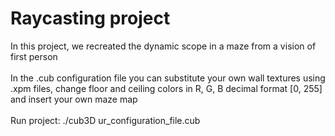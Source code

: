 #  Raycasting project
In this project, we recreated the dynamic scope in a maze from a vision of first person<br/><br/>
In the .cub configuration file you can substitute your own wall textures using .xpm files, change floor and ceiling colors in R, G, B decimal format [0, 255] and insert your own maze map<br/><br/>
Run project: ./cub3D ur_configuration_file.cub<br/>
